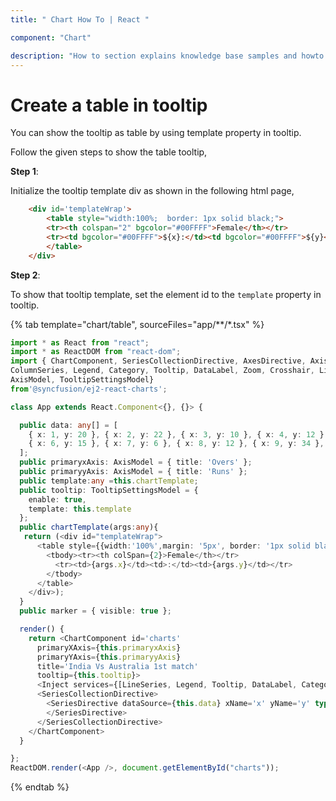 ```yaml
---
title: " Chart How To | React "

component: "Chart"

description: "How to section explains knowledge base samples and howto access different types properties and events of the chart."
---
```


# Create a table in tooltip

You can show the tooltip as table by using template property in tooltip.

Follow the given steps to show the table tooltip,

**Step 1**:

Initialize the tooltip template div as shown in the following html page,

```html
    <div id='templateWrap'>
        <table style="width:100%;  border: 1px solid black;">
        <tr><th colspan="2" bgcolor="#00FFFF">Female</th></tr>
        <tr><td bgcolor="#00FFFF">${x}:</td><td bgcolor="#00FFFF">${y}</td></tr>
        </table>
    </div>

```

**Step 2**:

To show that tooltip template, set the element id to the `template` property in tooltip.

{% tab template="chart/table", sourceFiles="app/**/*.tsx" %}

```typescript
import * as React from "react";
import * as ReactDOM from "react-dom";
import { ChartComponent, SeriesCollectionDirective, AxesDirective, AxisDirective, SeriesDirective, Inject, StripLine,
ColumnSeries, Legend, Category, Tooltip, DataLabel, Zoom, Crosshair, LineSeries,  Selection, StripLinesDirective, StripLineDirective,
AxisModel, TooltipSettingsModel}
from'@syncfusion/ej2-react-charts';

class App extends React.Component<{}, {}> {

  public data: any[] = [
    { x: 1, y: 20 }, { x: 2, y: 22 }, { x: 3, y: 10 }, { x: 4, y: 12 }, { x: 5, y: 5 },
    { x: 6, y: 15 }, { x: 7, y: 6 }, { x: 8, y: 12 }, { x: 9, y: 34 }, { x: 10, y: 7 },
  ];
  public primaryxAxis: AxisModel = { title: 'Overs' };
  public primaryyAxis: AxisModel = { title: 'Runs' };
  public template:any =this.chartTemplate;
  public tooltip: TooltipSettingsModel = {
    enable: true,
    template: this.template
  };
  public chartTemplate(args:any){
   return (<div id="templateWrap">
      <table style={{width:'100%',margin: '5px', border: '1px solid black' ,backgroundColor:'#00FFFF'}}>
        <tbody><tr><th colSpan={2}>Female</th></tr>
          <tr><td>{args.x}</td><td>:</td><td>{args.y}</td></tr>
        </tbody>
      </table>
    </div>);
  }
  public marker = { visible: true };

  render() {
    return <ChartComponent id='charts'
      primaryXAxis={this.primaryxAxis}
      primaryYAxis={this.primaryyAxis}
      title='India Vs Australia 1st match'
      tooltip={this.tooltip}>
      <Inject services={[LineSeries, Legend, Tooltip, DataLabel, Category, StripLine]} />
      <SeriesCollectionDirective>
        <SeriesDirective dataSource={this.data} xName='x' yName='y' type='Line' marker={this.marker}>
        </SeriesDirective>
      </SeriesCollectionDirective>
    </ChartComponent>
  }

};
ReactDOM.render(<App />, document.getElementById("charts"));

```

{% endtab %}